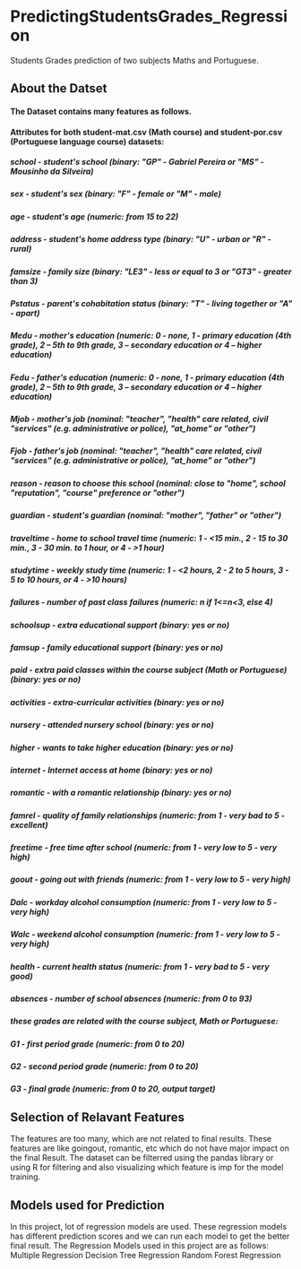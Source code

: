 # PredictingStudentsGrades_Regression
Students Grades prediction of two subjects Maths and Portuguese.

## **About the Datset**
#### The Dataset contains many features as follows.
#### Attributes for both student-mat.csv (Math course) and student-por.csv (Portuguese language course) datasets:
##### school - student's school (binary: "GP" - Gabriel Pereira or "MS" - Mousinho da Silveira)
##### sex - student's sex (binary: "F" - female or "M" - male)
##### age - student's age (numeric: from 15 to 22)
##### address - student's home address type (binary: "U" - urban or "R" - rural)
##### famsize - family size (binary: "LE3" - less or equal to 3 or "GT3" - greater than 3)
##### Pstatus - parent's cohabitation status (binary: "T" - living together or "A" - apart)
##### Medu - mother's education (numeric: 0 - none,  1 - primary education (4th grade), 2 – 5th to 9th grade, 3 – secondary education or 4 – higher education)
##### Fedu - father's education (numeric: 0 - none,  1 - primary education (4th grade), 2 – 5th to 9th grade, 3 – secondary education or 4 – higher education)
##### Mjob - mother's job (nominal: "teacher", "health" care related, civil "services" (e.g. administrative or police), "at_home" or "other")
##### Fjob - father's job (nominal: "teacher", "health" care related, civil "services" (e.g. administrative or police), "at_home" or "other")
##### reason - reason to choose this school (nominal: close to "home", school "reputation", "course" preference or "other")
##### guardian - student's guardian (nominal: "mother", "father" or "other")
##### traveltime - home to school travel time (numeric: 1 - <15 min., 2 - 15 to 30 min., 3 - 30 min. to 1 hour, or 4 - >1 hour)
##### studytime - weekly study time (numeric: 1 - <2 hours, 2 - 2 to 5 hours, 3 - 5 to 10 hours, or 4 - >10 hours)
##### failures - number of past class failures (numeric: n if 1<=n<3, else 4)
##### schoolsup - extra educational support (binary: yes or no)
##### famsup - family educational support (binary: yes or no)
##### paid - extra paid classes within the course subject (Math or Portuguese) (binary: yes or no)
##### activities - extra-curricular activities (binary: yes or no)
##### nursery - attended nursery school (binary: yes or no)
##### higher - wants to take higher education (binary: yes or no)
##### internet - Internet access at home (binary: yes or no)
##### romantic - with a romantic relationship (binary: yes or no)
##### famrel - quality of family relationships (numeric: from 1 - very bad to 5 - excellent)
##### freetime - free time after school (numeric: from 1 - very low to 5 - very high)
##### goout - going out with friends (numeric: from 1 - very low to 5 - very high)
##### Dalc - workday alcohol consumption (numeric: from 1 - very low to 5 - very high)
##### Walc - weekend alcohol consumption (numeric: from 1 - very low to 5 - very high)
##### health - current health status (numeric: from 1 - very bad to 5 - very good)
##### absences - number of school absences (numeric: from 0 to 93)

##### these grades are related with the course subject, Math or Portuguese:
##### G1 - first period grade (numeric: from 0 to 20)
##### G2 - second period grade (numeric: from 0 to 20)
##### G3 - final grade (numeric: from 0 to 20, output target)

## **Selection of Relavant Features**
The features are too many, which are not related to final results. These features are like goingout, romantic, etc which do not have major impact on the final Result.
The dataset can be filterred using the pandas library or using R for filtering and also visualizing which feature is imp for the model training.

## **Models used for Prediction**
In this project, lot of regression models are used. These regression models has different prediction scores and we can run each model to get the better final result.
The Regression Models used in this project are as follows:
  Multiple Regression
  Decision Tree Regression
  Random Forest Regression
